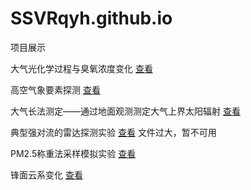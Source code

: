 # SSVRqyh.github.io
项目展示

  大气光化学过程与臭氧浓度变化 [查看](https://SSVRqyh.github.io/CX_QXKJ_O3)

  高空气象要素探测 [查看](https://SSVRqyh.github.io/CUITVirtualCourse)

  大气长法测定——通过地面观测测定大气上界太阳辐射 [查看](https://SSVRqyh.github.io/CX_QXKJ_Radiation)

  典型强对流的雷达探测实验 [查看](https://SSVRqyh.github.io/CUIT_VisualRadarCourse) 文件过大，暂不可用

  PM2.5称重法采样模拟实验 [查看](https://SSVRqyh.github.io/PM25WeightingV1.36.0)

  锋面云系变化 [查看](https://SSVRqyh.github.io/3DClouds_webGL)
